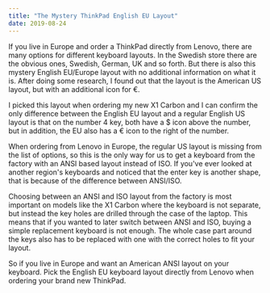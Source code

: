 ```yaml
---
title: "The Mystery ThinkPad English EU Layout"
date: 2019-08-24
---
```


If you live in Europe and order a ThinkPad directly from Lenovo, there are many options for different keyboard layouts. In the Swedish store there are the obvious ones, Swedish, German, UK and so forth. But there is also this mystery English EU/Europe layout with no additional information on what it is. After doing some research, I found out that the layout is the American US layout, but with an additional icon for €.

I picked this layout when ordering my new X1 Carbon and I can confirm the only difference between the English EU layout and a regular English US layout is that on the number 4 key, both have a $ icon above the number, but in addition, the EU also has a € icon to the right of the number.

When ordering from Lenovo in Europe, the regular US layout is missing from the list of options, so this is the only way for us to get a keyboard from the factory with an ANSI based layout instead of ISO. If you've ever looked at another region's keyboards and noticed that the enter key is another shape, that is because of the difference between ANSI/ISO.

Choosing between an ANSI and ISO layout from the factory is most important on models like the X1 Carbon where the keyboard is not separate, but instead the key holes are drilled through the case of the laptop. This means that if you wanted to later switch between ANSI and ISO, buying a simple replacement keyboard is not enough. The whole case part around the keys also has to be replaced with one with the correct holes to fit your layout.

So if you live in Europe and want an American ANSI layout on your keyboard. Pick the English EU keyboard layout directly from Lenovo when ordering your brand new ThinkPad.
